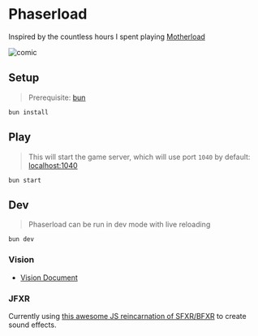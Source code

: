 # Phaserload

Inspired by the countless hours I spent playing [Motherload](http://www.xgenstudios.com/motherload-goldium/)

![comic](http://art.penny-arcade.com/photos/i-pxNH7Mz/0/XL/i-pxNH7Mz-X3.jpg)

## Setup

> Prerequisite: [bun](https://bun.sh/docs/installation)

`bun install`

## Play

> This will start the game server, which will use port `1040` by default: [localhost:1040](http://localhost:1040)

`bun start`

## Dev

> Phaserload can be run in dev mode with live reloading

`bun dev`

### Vision

- [Vision Document](./docs/vision_doc.md)

### JFXR

Currently using [this awesome JS reincarnation of SFXR/BFXR](https://jfxr.frozenfractal.com/) to create sound effects.
